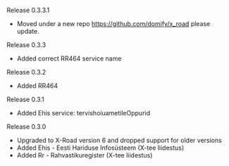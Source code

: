 Release 0.3.3.1
* Moved under a new repo https://github.com/domify/x_road please update.

Release 0.3.3
* Added correct RR464 service name

Release 0.3.2
* Added RR464

Release 0.3.1
* Added Ehis service: tervishoiuametileOppurid

Release 0.3.0
* Upgraded to X-Road version 6 and dropped support for older versions
* Added Ehis - Eesti Hariduse Infosüsteem (X-tee liidestus)
* Added Rr - Rahvastikuregister (X-tee liidestus)
